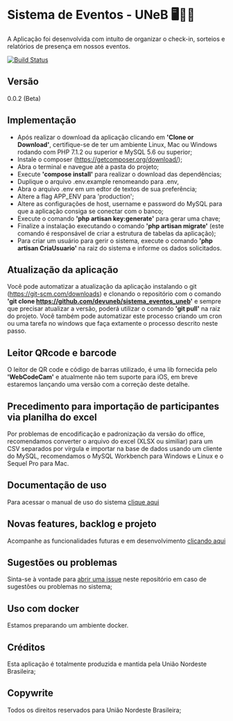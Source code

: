 # Sistema de Eventos - UNeB 🖥📔📆
A Aplicação foi desenvolvida com intuíto de organizar o check-in, sorteios e relatórios de presença em nossos eventos.

[![Build Status](https://travis-ci.org/devuneb/sistema_eventos_uneb.svg?branch=master)](https://travis-ci.org/devuneb/sistema_eventos_uneb)

## Versão
0.0.2 (Beta)

## Implementação

 - Após realizar o download da aplicação clicando em **'Clone or Download'**, certifique-se de ter um ambiente Linux, Mac ou Windows rodando com PHP 7.1.2 ou superior e MySQL 5.6 ou superior;
 - Instale o composer (https://getcomposer.org/download/);
 - Abra o terminal e navegue até a pasta do projeto;
 - Execute **'compose install'** para realizar o download das dependências;
 - Duplique o arquivo .env.example renomeando para .env, 
 - Abra o arquivo .env em um edtor de textos de sua preferência; 
 - Altere a flag APP_ENV para 'production';
 - Altere as configurações de host, username e password do MySQL para que a aplicação consiga se conectar com o banco;
 - Execute o comando **'php artisan key:generate'** para gerar uma chave;
 - Finalize a instalação executando o comando **'php artisan migrate'** (este comando é responsável de criar a estrutura de tabelas da aplicação);
 - Para criar um usuário para gerir o sistema, execute o comando **'php artisan CriaUsuario'** na raiz do sistema e informe os dados solicitados.

## Atualização da aplicação

Você pode automatizar a atualização da aplicação instalando o git (https://git-scm.com/downloads) e clonando o repositório com o comando **'git clone https://github.com/devuneb/sistema_eventos_uneb'** e sempre que precisar atualizar a versão, poderá utilizar o comando **'git pull'** na raiz do projeto.
Você também pode automatizar este processo criando um cron ou uma tarefa no windows que faça extamente o processo descrito neste passo.

## Leitor QRcode e barcode

O leitor de QR code e código de barras utilizado, é uma lib fornecida pelo **'WebCodeCam'** e atualmente não tem suporte para iOS, em breve estaremos lançando uma versão com a correção deste detalhe.

## Precedimento para importação de participantes via planilha do excel

Por problemas de encodificação e padronização da versão do office, recomendamos converter o arquivo do excel (XLSX ou similiar) para um CSV separados por vírgula e importar na base de dados usando um cliente do MySQL, recomendamos o MySQL Workbench para Windows e Linux e o Sequel Pro para Mac.

## Documentação de uso

Para acessar o manual de uso do sistema [clique aqui](https://github.com/devuneb/sistema_eventos_uneb/wiki)

## Novas features, backlog e projeto

Acompanhe as funcionalidades futuras e em desenvolvimento [clicando aqui](https://github.com/devuneb/sistema_eventos_uneb/projects/1) 

## Sugestões ou problemas

Sinta-se à vontade para [abrir uma issue](https://github.com/devuneb/sistema_eventos_uneb/issues/new) neste repositório em caso de sugestões ou problemas no sistema;

## Uso com docker

Estamos preparando um ambiente docker.

## Créditos

Esta aplicação é totalmente produzida e mantida pela União Nordeste Brasileira;

## Copywrite

Todos os direitos reservados para União Nordeste Brasileira;
